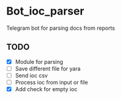 # Bot_ioc_parser
Telegram bot for parsing docs from reports

## TODO

- [x] Module for parsing
- [ ] Save different file for yara
- [ ] Send ioc csv
- [ ] Process ioc from input or file 
- [x] Add check for empty ioc